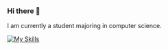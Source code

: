 ### Hi there 👋

I am currently a student majoring in computer science.


[![My Skills](https://skillicons.dev/icons?i=c,cpp,java,python,pytorch,html,css,js,vue,nodejs,django,mysql,godot)](https://skillicons.dev)








<!--
**icynic/icynic** is a ✨ _special_ ✨ repository because its `README.md` (this file) appears on your GitHub profile.

Here are some ideas to get you started:

- 🔭 I’m currently working on ...
- 🌱 I’m currently learning ...
- 👯 I’m looking to collaborate on ...
- 🤔 I’m looking for help with ...
- 💬 Ask me about ...
- 📫 How to reach me: ...
- 😄 Pronouns: ...
- ⚡ Fun fact: ...
-->
